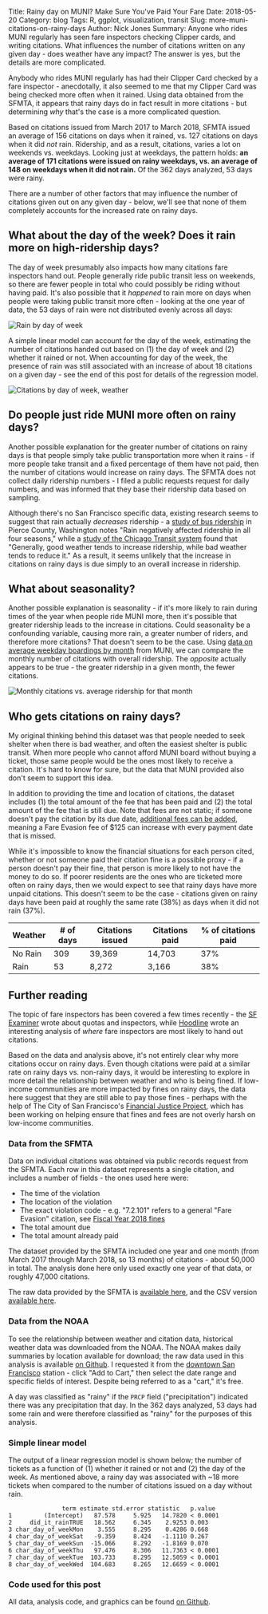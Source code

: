 Title: Rainy day on MUNI? Make Sure You've Paid Your Fare
Date: 2018-05-20
Category: blog
Tags: R, ggplot, visualization, transit
Slug: more-muni-citations-on-rainy-days
Author: Nick Jones
Summary: Anyone who rides MUNI regularly has seen fare inspectors checking Clipper cards, and writing citations. What influences the number of citations written on any given day - does weather have any impact? The answer is yes, but the details are more complicated.

Anybody who rides MUNI regularly has had their Clipper Card checked by a fare inspector - anecdotally, it also seemed to me that my Clipper Card was being checked more often when it rained. Using data obtained from the SFMTA, it appears that rainy days do in fact result in more citations - but determining _why_ that's the case is a more complicated question.

Based on citations issued from March 2017 to March 2018, SFMTA issued an average of 156 citations on days when it rained, vs. 127 citations on days when it did _not_ rain. Ridership, and as a result, citations, varies a lot on weekends vs. weekdays. Looking just at weekdays, the pattern holds: **an average of 171 citations were issued on rainy weekdays, vs. an average of 148 on weekdays when it did not rain.** Of the 362 days analyzed, 53 days were rainy.

There are a number of other factors that may influence the number of citations given out on any given day - below, we'll see that none of them completely accounts for the increased rate on rainy days.

## What about the day of the week? Does it rain more on high-ridership days?
The day of week presumably also impacts how many citations fare inspectors hand out. People generally ride public transit less on weekends, so there are fewer people in total who could possibly be riding without having paid. It's also possible that it _happened_ to rain more on days when people were taking public transit more often - looking at the one year of data, the 53 days of rain were not distributed evenly across all days:

![Rain by day of week](images/rain_by_day_of_week.png "Number of days it rained, by day of week")

A simple linear model can account for the day of the week, estimating the number of citations handed out based on (1) the day of week and (2) whether it rained or not. When accounting for day of the week, the presence of rain was still associated with an increase of about 18 citations on a given day - see the end of this post for details of the regression model.

![Citations by day of week, weather](images/boxplot_by_weather_day.png "Citations by day of week, weather")


## Do people just ride MUNI more often on rainy days?
Another possible explanation for the greater number of citations on rainy days is that people simply take public transportation more when it rains - if more people take transit and a fixed percentage of them have not paid, then the number of citations would increase on rainy days. The SFMTA does not collect daily ridership numbers - I filed a public requests request for daily numbers, and was informed that they base their ridership data based on sampling.

Although there's no San Francisco specific data, existing research seems to suggest that rain actually _decreases_ ridership - a [study of bus ridership](http://scholarcommons.usf.edu/jpt/vol15/iss1/6/) in Pierce County, Washington notes "Rain negatively affected ridership in all four seasons," while a [study of the Chicago Transit system](http://www.transportchicago.org/uploads/5/7/2/0/5720074/ps3_transitinclementweather.pdf) found that "Generally, good weather tends to increase ridership, while bad weather tends to reduce it." As a result, it seems unlikely that the increase in citations on rainy days is due simply to an overall increase in ridership.

## What about seasonality?
Another possible explanation is seasonality - if it's more likely to rain during times of the year when people ride MUNI more, then it's possible that greater ridership leads to the increase in citations. Could seasonality be a confounding variable, causing more rain, a greater number of riders, and therefore more citations? That doesn't seem to be the case. Using [data on average weekday boardings by month](https://www.sfmta.com/reports/muni-average-weekday-boardings) from MUNI, we can compare the monthly number of citations with overall ridership. The _opposite_ actually appears to be true - the greater ridership in a given month, the fewer citations.

![Monthly citations vs. average ridership for that month](images/scatter_citation_vs_ridership.png "Monthly citations vs. average ridership")

## Who gets citations on rainy days?
My original thinking behind this dataset was that people needed to seek shelter when there is bad weather, and often the easiest shelter is public transit. When more people who cannot afford MUNI board without buying a ticket, those same people would be the ones most likely to receive a citation. It's hard to know for sure, but the data that MUNI provided also don't seem to support this idea.

In addition to providing the time and location of citations, the dataset includes (1) the total amount of the fee that has been paid and (2) the total amount of the fee that is still due. Note that fees are not static; if someone doesn't pay the citation by its due date, [additional fees can be added](https://www.sfmta.com/getting-around/drive-park/citations), meaning a Fare Evasion fee of $125 can increase with every payment date that is missed.

While it's impossible to know the financial situations for each person cited, whether or not someone paid their citation fine is a possible proxy - if a person doesn't pay their fine, that person is more likely to not have the money to do so. If poorer residents are the ones who are ticketed more often on rainy days, then we would expect to see that rainy days have more unpaid citations. This doesn't seem to be the case - citations given on rainy days have been paid at roughly the same rate (38%) as days when it did not rain (37%).

<table class="table table-striped">
    <thead>
        <tr>
            <th>Weather</th>
            <th># of days</th>
            <th>Citations issued</th>
            <th>Citations paid</th>
            <th>% of citations paid</th>
        </tr>
    </thead>
    <tbody>
        <tr>
            <td>No Rain</td>
            <td>309</td>
            <td>39,369</td>
            <td>14,703</td>
            <td>37%</td>
        </tr>
        <tr>
            <td>Rain</td>
            <td>53</td>
            <td>8,272</td>
            <td>3,166</td>
            <td>38%</td>
        </tr>
    </tbody>
</table>

## Further reading
The topic of fare inspectors has been covered a few times recently - the [SF Examiner](http://www.sfexaminer.com/exempt-anti-quota-law-muni-fare-inspectors-pressured-issue-tickets/) wrote about quotas and inspectors, while [Hoodline](https://hoodline.com/2017/03/when-it-comes-to-fare-enforcement-muni-s-inspectors-rarely-stray-far-from-hq?utm_source=story&utm_medium=web&utm_campaign=stories) wrote an interesting analysis of _where_ fare inspectors are most likely to hand out citations.

Based on the data and analysis above, it's not entirely clear why more citations occur on rainy days. Even though citations were paid at a similar rate on rainy days vs. non-rainy days, it would be interesting to explore in more detail the relationship between weather and who is being fined. If low-income communities are more impacted by fines on rainy days, the data here suggest that they are still able to pay those fines - perhaps with the help of The City of San Francisco's [Financial Justice Project](http://sftreasurer.org/financialjustice), which has been working on helping ensure that fines and fees are not overly harsh on low-income communities.

### Data from the SFMTA
Data on individual citations was obtained via public records request from the SFMTA. Each row in this dataset represents a single citation, and includes a number of fields - the ones used here were:

* The time of the violation
* The location of the violation
* The exact violation code - e.g. "7.2.101" refers to a general "Fare Evasion" citation, see [Fiscal Year 2018 fines](https://www.sfmta.com/sites/default/files/reports-and-documents/2017/11/fy_18_fines.pdf)
* The total amount due
* The total amount already paid

The dataset provided by the SFMTA included one year and one month (from March 2017 through March 2018, so 13 months) of citations - about 50,000 in total. The analysis done here only used exactly one year of that data, or roughly 47,000 citations.

The raw data provided by the SFMTA is [available here](https://github.com/nrjones8/sf-transit-violation-tickets/blob/master/data/raw/P000340_042418_Transit_Violation_Tickets_March_2017_through_March_2018.xlsx), and the CSV version [available here](https://github.com/nrjones8/sf-transit-violation-tickets/blob/master/data/P000340_042418_Transit_Violation_Tickets_March_2017_through_March_2018.csv).

### Data from the NOAA
To see the relationship between weather and citation data, historical weather data was downloaded from the NOAA. The NOAA makes daily summaries by location available for download; the raw data used in this analysis is available [on Github](https://github.com/nrjones8/sf-transit-violation-tickets/blob/master/data/raw/order_1327523_noaa_2017_01_01_to_2018_04_23.csv). I requested it from the [downtown San Francisco](https://www.ncdc.noaa.gov/cdo-web/datasets/GHCND/stations/GHCND:USW00023272/detail) station - click "Add to Cart," then select the date range and specific fields of interest. Despite being referred to as a "cart," it's free.

A day was classified as "rainy" if the `PRCP` field ("precipitation") indicated there was any precipitation that day. In the 362 days analyzed, 53 days had some rain and were therefore classified as "rainy" for the purposes of this analysis.

### Simple linear model
The output of a linear regression model is shown below; the number of tickets as a function of (1) whether it rained or not and (2) the day of the week. As mentioned above, a rainy day was associated with ~18 more tickets when compared to the number of citations issued on a day without rain.
```
               term estimate std.error statistic   p.value
1         (Intercept)   87.578     5.925   14.7820 < 0.0001
2     did_it_rainTRUE   18.562     6.345    2.9253 0.003
3 char_day_of_weekMon    3.555     8.295    0.4286 0.668
4 char_day_of_weekSat   -9.359     8.424   -1.1110 0.267
5 char_day_of_weekSun  -15.066     8.292   -1.8169 0.070
6 char_day_of_weekThu   97.476     8.306   11.7363 < 0.0001
7 char_day_of_weekTue  103.733     8.295   12.5059 < 0.0001
8 char_day_of_weekWed  104.683     8.265   12.6659 < 0.0001
```

### Code used for this post
All data, analysis code, and graphics can be found [on Github](https://github.com/nrjones8/sf-transit-violation-tickets).

